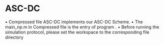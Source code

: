# ASC-DC
• Compressed file ASC-DC implements our ASC-DC Scheme.
• The main_np.m in Compressed file is the entry of program .
• Before running the simulation protocol, please set the workspace to the corresponding file directory

